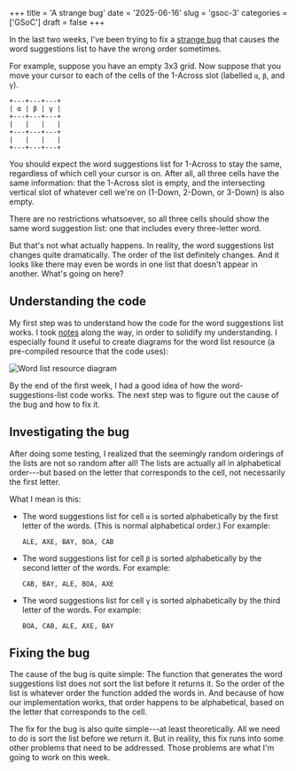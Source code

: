 +++
title      = 'A strange bug'
date       = '2025-06-16'
slug       = 'gsoc-3'
categories = ['GSoC']
draft      = false
+++


In the last two weeks, I've been trying to fix a [strange bug](https://gitlab.gnome.org/jrb/crosswords/-/issues/269) that causes the word suggestions list to have the wrong order sometimes.

For example, suppose you have an empty 3x3 grid. Now suppose that you move your cursor to each of the cells of the 1-Across slot (labelled `α`, `β`, and `γ`). 
```
+---+---+---+
| α | β | γ |
+---+---+---+
|   |   |   |
+---+---+---+
|   |   |   |
+---+---+---+
```

You should expect the word suggestions list for 1-Across to stay the same, regardless of which cell your cursor is on. After all, all three cells have the same information: that the 1-Across slot is empty, and the intersecting vertical slot of whatever cell we're on (1-Down, 2-Down, or 3-Down) is also empty.

There are no restrictions whatsoever, so all three cells should show the same word suggestion list: one that includes every three-letter word.

But that's not what actually happens. In reality, the word suggestions list changes quite dramatically. The order of the list definitely changes. And it looks like there may even be words in one list that doesn't appear in another. What's going on here?


## Understanding the code

My first step was to understand how the code for the word suggestions list works. I took [notes](https://pad.gnome.org/s/R5IvXtNwS#Intersection-code-notes) along the way, in order to solidify my understanding. I especially found it useful to create diagrams for the word list resource (a pre-compiled resource that the code uses):

![Word list resource diagram](https://victorma.ca/posts/strange-bug/diagram.png)

By the end of the first week, I had a good idea of how the word-suggestions-list code works. The next step was to figure out the cause of the bug and how to fix it.


## Investigating the bug

After doing some testing, I realized that the seemingly random orderings of the lists are not so random after all! The lists are actually all in alphabetical order---but based on the letter that corresponds to the cell, not necessarily the first letter.

What I mean is this:
* The word suggestions list for cell `α` is sorted alphabetically by the first letter of the words. (This is normal alphabetical order.) For example:
  ```
  ALE, AXE, BAY, BOA, CAB
  ```
* The word suggestions list for cell `β` is sorted alphabetically by the second letter of the words. For example:
  ```
  CAB, BAY, ALE, BOA, AXE
  ```
* The word suggestions list for cell `γ` is sorted alphabetically by the third letter of the words. For example:
  ```
  BOA, CAB, ALE, AXE, BAY
  ```


## Fixing the bug

The cause of the bug is quite simple: The function that generates the word suggestions list does not sort the list before it returns it. So the order of the list is whatever order the function added the words in. And because of how our implementation works, that order happens to be alphabetical, based on the letter that corresponds to the cell.

The fix for the bug is also quite simple---at least theoretically. All we need to do is sort the list before we return it. But in reality, this fix runs into some other problems that need to be addressed. Those problems are what I'm going to work on this week.
